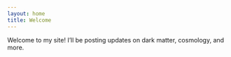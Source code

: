 ```yaml
---
layout: home
title: Welcome
---
```


Welcome to my site! I’ll be posting updates on dark matter, cosmology, and more.
